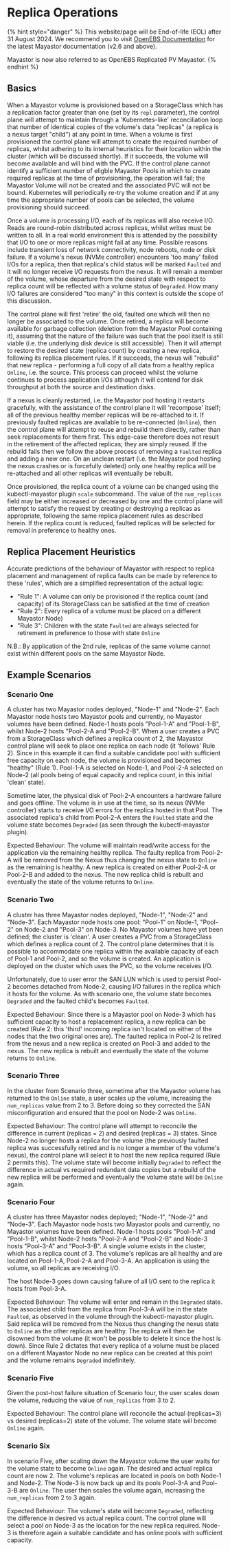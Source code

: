 # Replica Operations

{% hint style="danger" %}
This website/page will be End-of-life (EOL) after 31 August 2024. We recommend you to visit [OpenEBS Documentation](https://openebs.io/docs/user-guides/replicated-storage-user-guide/replicated-pv-mayastor/rs-installation) for the latest Mayastor documentation (v2.6 and above).
 
Mayastor is now also referred to as OpenEBS Replicated PV Mayastor.
{% endhint %}

## Basics

When a Mayastor volume is provisioned based on a StorageClass which has a replication factor greater than one \(set by its `repl` parameter)\, the control plane will attempt to maintain through a 'Kubernetes-like' reconciliation loop that number of identical copies of the volume's data  "replicas" (a replica is a nexus target "child"\) at any point in time.  When a volume is first provisioned the control plane will attempt to create the required number of replicas, whilst adhering to its internal heuristics for their location within the cluster \(which will be discussed shortly\).  If it succeeds, the volume will become available and will bind with the PVC.  If the control plane cannot identify a sufficient number of eligble Mayastor Pools in which to create required replicas at the time of provisioning, the operation will fail; the Mayastor Volume will not be created and the associated PVC will not be bound.  Kubernetes will periodically re-try the volume creation and if at any time the appropriate number of pools can be selected, the volume provisioning should succeed.

Once a volume is processing I/O, each of its replicas will also receive I/O.  Reads are round-robin distributed across replicas, whilst writes must be written to all.  In a real world environment this is attended by the possibility that I/O to one or more replicas might fail at any time.  Possible reasons include transient loss of network connectivity, node reboots, node or disk failure.  If a volume's nexus \(NVMe controller\) encounters 'too many' failed I/Os for a replica, then that replica's child status will be marked `Faulted` and it will no longer receive I/O requests from the nexus.  It will remain a member of the volume, whose departure from the desired state with respect to replica count will be reflected with a volume status of `Degraded`.  How many I/O failures are considered "too many" in this context is outside the scope of this discussion.

The control plane will first 'retire' the old, faulted one which will then no longer be associated to the volume. Once retired, a replica will become available for garbage collection (deletion from the Mayastor Pool containing it), assuming that the nature of the failure was such that the pool itself is still viable (i.e. the underlying disk device is still accessible).
 Then it will attempt to restore the desired state \(replica count\) by creating a new replica, following its replica placement rules.  If it succeeds, the nexus will "rebuild" that new replica - performing a full copy of all data from a healthy replica `Online`, i.e. the source.  This process can proceed whilst the volume continues to process application I/Os although it will contend for disk throughput at both the source and destination disks.     

If a nexus is cleanly restarted, i.e. the Mayastor pod hosting it restarts gracefully, with the assistance of the control plane it will 'recompose' itself; all of the previous healthy member replicas will be re-attached to it.  If previously faulted replicas are available to be re-connected (`Online`), then the control plane will attempt to reuse and rebuild them directly, rather than seek replacements for them first. This edge-case therefore does not result in the retirement of the affected replicas; they are simply reused.  If the rebuild fails then we follow the above process of removing a `Faulted` replica and adding a new one. On an unclean restart (i.e. the Mayastor pod hosting the nexus crashes or is forcefully deleted) only one healthy replica will be re-attached and all other replicas will eventually be rebuilt.

Once provisioned, the replica count of a volume can be changed using the kubectl-mayastor plugin `scale` subcommand.  The value of the `num_replicas` field may be either increased or decreased by one and the control plane will attempt to satisfy the request by creating or destroying a replicas as appropriate, following the same replica placement rules as described herein.  If the replica count is reduced, faulted replicas will be selected for removal in preference to healthy ones.

## Replica Placement Heuristics

Accurate predictions of the behaviour of Mayastor with respect to replica placement and management of replica faults can be made by reference to these 'rules', which are a simplified representation of the actual logic:

* "Rule 1": A volume can only be provisioned if the replica count \(and capacity\) of its StorageClass can be satisfied at the time of creation
* "Rule 2": Every replica of a volume must be placed on a different Mayastor Node)
* "Rule 3": Children with the state `Faulted` are always selected for retirement in preference to those with state `Online`

N.B.: By application of the 2nd rule, replicas of the same volume cannot exist within different pools on the same Mayastor Node. 

## Example Scenarios

### Scenario One

A cluster has two Mayastor nodes deployed, "Node-1" and "Node-2".  Each Mayastor node hosts two Mayastor pools and currently, no Mayastor volumes have been defined.  Node-1 hosts pools "Pool-1-A" and "Pool-1-B", whilst Node-2 hosts "Pool-2-A and "Pool-2-B".  When a user creates a PVC from a StorageClass which defines a replica count of 2, the Mayastor control plane will seek to place one replica on each node (it 'follows' Rule 2).  Since in this example it can find a suitable candidate pool with sufficient free capacity on each node, the volume is provisioned and becomes "healthy" (Rule 1).  Pool-1-A is selected on Node-1, and Pool-2-A selected on Node-2 (all pools being of equal capacity and replica count, in this initial 'clean' state).

Sometime later, the physical disk of Pool-2-A encounters a hardware failure and goes offline.  The volume is in use at the time, so its nexus \(NVMe controller\) starts to receive I/O errors for the replica hosted in that Pool.  The associated replica's child from Pool-2-A enters the `Faulted` state and the volume state becomes `Degraded` (as seen through the kubectl-mayastor plugin).


Expected Behaviour: The volume will maintain read/write access for the application via the remaining healthy replica. The faulty replica from Pool-2-A will be removed from the Nexus thus changing the nexus state to `Online` as the remaining is healthy. A new replica is created on either Pool-2-A or Pool-2-B and added to the nexus.  The new replica child is rebuilt and eventually the state of the volume returns to `Online`.

### Scenario Two

A cluster has three Mayastor nodes deployed, "Node-1", "Node-2" and "Node-3".  Each Mayastor node hosts one pool: "Pool-1" on Node-1, "Pool-2" on Node-2 and "Pool-3" on Node-3.  No Mayastor volumes have yet been defined; the cluster is 'clean'.  A user creates a PVC from a StorageClass which defines a replica count of 2.  The control plane determines that it is possible to accommodate one replica within the available capacity of each of Pool-1 and Pool-2, and so the volume is created.  An application is deployed on the cluster which uses the PVC, so the volume receives I/O.

Unfortunately, due to user error the SAN LUN which is used to persist Pool-2 becomes detached from Node-2, causing I/O failures in the replica which it hosts for the volume.  As with scenario one, the volume state becomes `Degraded` and the faulted child's becomes `Faulted`.

Expected Behaviour: Since there is a Mayastor pool on Node-3 which has sufficient capacity to host a replacement replica, a new replica can be created (Rule 2: this 'third' incoming replica isn't located on either of the nodes that the two original ones are). The faulted replica in Pool-2 is retired from the nexus and a new replica is created on Pool-3 and added to the nexus.  The new replica is rebuilt and eventually the state of the volume returns to `Online`.

### Scenario Three

In the cluster from Scenario three, sometime after the Mayastor volume has returned to the `Online` state, a user scales up the volume, increasing the `num_replicas` value from 2 to 3.  Before doing so they corrected the SAN misconfiguration and ensured that the pool on Node-2 was `Online`.

Expected Behaviour:  The control plane will attempt to reconcile the difference in current (replicas = 2) and desired (replicas = 3) states.  Since Node-2 no longer hosts a replica for the volume (the previously faulted replica was successfully retired and is no longer a member of the volume's nexus), the control plane will select it to host the new replica required (Rule 2 permits this).  The volume state will become initially `Degraded` to reflect the difference in actual vs required redundant data copies but a rebuild of the new replica will be performed and eventually the volume state will be `Online` again.

### Scenario Four

A cluster has three Mayastor nodes deployed; "Node-1", "Node-2" and "Node-3".  Each Mayastor node hosts two Mayastor pools and currently, no Mayastor volumes have been defined.  Node-1 hosts pools "Pool-1-A" and "Pool-1-B", whilst Node-2 hosts "Pool-2-A and "Pool-2-B" and Node-3 hosts "Pool-3-A" and "Pool-3-B".  A single volume exists in the cluster, which has a replica count of 3.  The volume's replicas are all healthy and are located on Pool-1-A, Pool-2-A and Pool-3-A.  An application is using the volume, so all replicas are receiving I/O.

The host Node-3 goes down causing failure of all I/O sent to the replica it hosts from Pool-3-A.

Expected Behaviour:  The volume will enter and remain in the `Degraded` state.  The associated child from the replica from Pool-3-A will be in the state `Faulted`, as observed in the volume through the kubectl-mayastor plugin.  Said replica will be removed from the Nexus thus changing the nexus state to `Online` as the other replicas are healthy. The replica will then be disowned from the volume (it won't be possible to delete it since the host is down). Since Rule 2 dictates that every replica of a volume must be placed on a different Mayastor Node no new replica can be created at this point and the volume remains `Degraded` indefinitely.


### Scenario Five

Given the post-host failure situation of Scenario four, the user scales down the volume, reducing the value of `num_replicas` from 3 to 2.

Expected Behaviour:  The control plane will reconcile the actual \(replicas=3\) vs desired \(replicas=2\) state of the volume.  The volume state will become `Online` again.

### Scenario Six

In scenario Five, after scaling down the Mayastor volume the user waits for the volume state to become `Online` again.  The desired and actual replica count are now 2.  The volume's replicas are located in pools on both Node-1 and Node-2.  The Node-3 is now back up and its pools Pool-3-A and Pool-3-B are `Online`. The user then scales the volume again, increasing  the `num_replicas` from 2 to 3 again.

Expected Behaviour:  The volume's state will become `Degraded`, reflecting the difference in desired vs actual replica count.  The control plane will select a pool on Node-3 as the location for the new replica required.  Node-3 is therefore again a suitable candidate and has online pools with sufficient capacity. 
